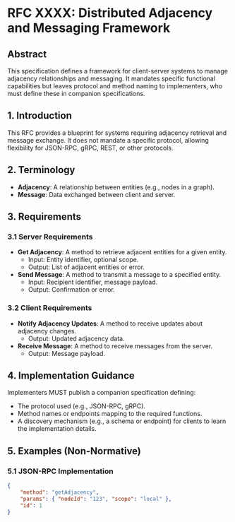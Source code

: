 # RFC XXXX: Distributed Adjacency and Messaging Framework

## Abstract

This specification defines a framework for client-server systems to manage adjacency relationships and messaging. It mandates specific functional capabilities but leaves protocol and method naming to implementers, who must define these in companion specifications.

## 1. Introduction

This RFC provides a blueprint for systems requiring adjacency retrieval and message exchange. It does not mandate a specific protocol, allowing flexibility for JSON-RPC, gRPC, REST, or other protocols.

## 2. Terminology

- **Adjacency**: A relationship between entities (e.g., nodes in a graph).
- **Message**: Data exchanged between client and server.

## 3. Requirements

### 3.1 Server Requirements

- **Get Adjacency**: A method to retrieve adjacent entities for a given entity.
  - Input: Entity identifier, optional scope.
  - Output: List of adjacent entities or error.
- **Send Message**: A method to transmit a message to a specified entity.
  - Input: Recipient identifier, message payload.
  - Output: Confirmation or error.

### 3.2 Client Requirements

- **Notify Adjacency Updates**: A method to receive updates about adjacency changes.
  - Output: Updated adjacency data.
- **Receive Message**: A method to receive messages from the server.
  - Output: Message payload.

## 4. Implementation Guidance

Implementers MUST publish a companion specification defining:

- The protocol used (e.g., JSON-RPC, gRPC).
- Method names or endpoints mapping to the required functions.
- A discovery mechanism (e.g., a schema or endpoint) for clients to learn the implementation details.

## 5. Examples (Non-Normative)

### 5.1 JSON-RPC Implementation

```json
{
	"method": "getAdjacency",
	"params": { "nodeId": "123", "scope": "local" },
	"id": 1
}
```
